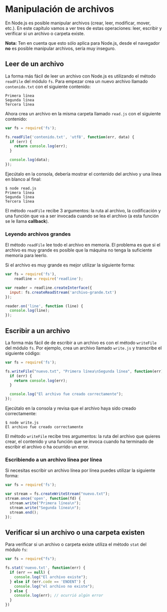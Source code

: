 # Manipulación de archivos

En Node.js es posible manipular archivos \(crear, leer, modificar, mover, etc.\). En este capítulo vamos a ver tres de estas operaciones: leer, escribir y verificar si un archivo o carpeta existe.

**Nota:** Ten en cuenta que esto sólo aplica para Node.js, desde el navegador **no** es posible manipular archivos, sería muy inseguro.

## Leer de un archivo

La forma más fácil de leer un archivo con Node.js es utilizando el método `readFile` del módulo `fs`. Para empezar crea un nuevo archivo llamado `contenido.txt` con el siguiente contenido:

```text
Primera línea
Segunda línea
Tercera línea
```

Ahora crea un archivo en la misma carpeta llamado `read.js` con el siguiente contenido:

```javascript
var fs = require('fs');

fs.readFile('contenido.txt', 'utf8', function(err, data) {
  if (err) {
    return console.log(err);
  }

  console.log(data);
});
```

Ejecútalo en la consola, debería mostrar el contenido del archivo y una línea en blanco al final:

```text
$ node read.js
Primera línea
Segunda línea
Tercera línea
```

El método `readFile` recibe 3 argumentos: la ruta al archivo, la codificación y una función que va a ser invocada cuando se lea el archivo \(a esta función se le llama **callback**\).

### Leyendo archivos grandes

El método `readFile` lee todo el archivo en memoria. El problema es que si el archivo es muy grande es posible que la máquina no tenga la suficiente memoria para leerlo.

Si el archivo es muy grande es mejor utilizar la siguiente forma:

```javascript
var fs = require('fs'),
    readline = require('readline');

var reader = readline.createInterface({
  input: fs.createReadStream('archivo-grande.txt')
});

reader.on('line', function (line) {
  console.log(line);
});
```

## Escribir a un archivo

La forma más fácil de de escribir a un archivo es con el método `writeFile` del módulo `fs`. Por ejemplo, crea un archivo llamado `write.js` y transcribe el siguiente código:

```javascript
var fs = require('fs');

fs.writeFile("nuevo.txt", "Primera línea\nSegunda línea", function(err) {
  if (err) {
    return console.log(err);
  }

  console.log("El archivo fue creado correctamente");
});
```

Ejecútalo en la consola y revisa que el archivo haya sido creado correctamente:

```text
$ node write.js
El archivo fue creado correctamente
```

El método `writeFile` recibe tres argumentos: la ruta del archivo que quieres crear, el contenido y una función que se invoca cuando ha terminado de escribir el archivo o ha ocurrido un error.

### Escribiendo a un archivo línea por línea

Si necesitas escribir un archivo línea por línea puedes utilizar la siguiente forma:

```javascript
var fs = require('fs');

var stream = fs.createWriteStream("nuevo.txt");
stream.once('open', function(fd) {
  stream.write("Primera línea\n");
  stream.write("Segunda línea\n");
  stream.end();
});
```

## Verificar si un archivo o una carpeta existen

Para verificar si un archivo o carpeta existe utiliza el método `stat` del módulo `fs`:

```javascript
var fs = require("fs");

fs.stat('nuevo.txt', function(err) {
  if (err == null) {
    console.log("El archivo existe");
  } else if (err.code == 'ENOENT') {
    console.log("el archivo no existe");
  } else {
    console.log(err); // ocurrió algún error
  }
})
```

